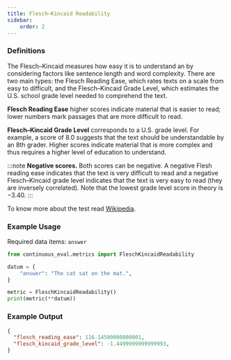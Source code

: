 ```yaml
---
title: Flesch–Kincaid Readability
sidebar:
    order: 2
---
```


### Definitions

The Flesch–Kincaid measures how easy it is to understand an by considering factors like sentence length and word complexity. There are two main types: the Flesch Reading Ease, which rates texts on a scale from easy to difficult, and the Flesch–Kincaid Grade Level, which estimates the U.S. school grade level needed to comprehend the text.

**Flesch Reading Ease** higher scores indicate material that is easier to read; lower numbers mark passages that are more difficult to read.

**Flesch–Kincaid Grade Level** corresponds to a U.S. grade level. For example, a score of 8.0 suggests that the text should be understandable by an 8th grader. Higher scores indicate material that is more complex and thus requires a higher level of education to understand.

:::note
**Negative scores.** Both scores can be negative.
A negative Flesh reading ease indicates that the text is very difficult to read and a negative Flesch–Kincaid grade level indicates that the text is very easy to read (they are inversely correlated).
Note that the lowest grade level score in theory is −3.40.
:::

To know more about the test read [Wikipedia](https://en.wikipedia.org/wiki/Flesch–Kincaid_readability_tests).

### Example Usage

Required data items: `answer`

```python
from continuous_eval.metrics import FleschKincaidReadability

datum = {
    "answer": "The cat sat on the mat.",
}

metric = FleschKincaidReadability()
print(metric(**datum))
```

### Example Output

```JSON
{
  "flesch_reading_ease": 116.14500000000001,
  "flesch_kincaid_grade_level": -1.4499999999999993,
}
```
